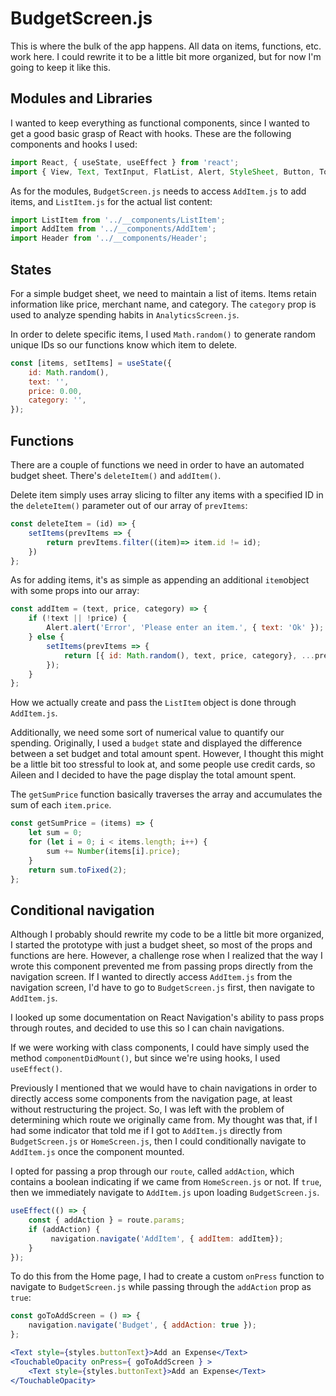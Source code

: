 # BudgetScreen.js

This is where the bulk of the app happens. All data on items, functions, etc. work here. I could rewrite it to be a little bit more organized, but for now I'm going to keep it like this.

## Modules and Libraries

I wanted to keep everything as functional components, since I wanted to get a good basic grasp of React with hooks. These are the following components and hooks I used:

``` javascript
import React, { useState, useEffect } from 'react';
import { View, Text, TextInput, FlatList, Alert, StyleSheet, Button, TouchableOpacity, Dimensions } from 'react-native';
```

As for the modules, `BudgetScreen.js` needs to access `AddItem.js` to add items, and `ListItem.js` for the actual list content:

``` javascript
import ListItem from '../__components/ListItem';
import AddItem from '../__components/AddItem';
import Header from '../__components/Header';
```

## States
For a simple budget sheet, we need to maintain a list of items. Items retain information like price, merchant name, and category. The `category` prop is used to analyze spending habits in `AnalyticsScreen.js`.

In order to delete specific items, I used `Math.random()` to generate random unique IDs so our functions know which item to delete.

``` javascript
const [items, setItems] = useState({
    id: Math.random(),
    text: '',
    price: 0.00,
    category: '',
});
```

## Functions
There are a couple of functions we need in order to have an automated budget sheet. There's `deleteItem()` and `addItem()`.

Delete item simply uses array slicing to filter any items with a specified ID in the `deleteItem()` parameter out of our array of `prevItems`:

``` javascript
const deleteItem = (id) => {
    setItems(prevItems => {
        return prevItems.filter((item)=> item.id != id);
    })
};
```

As for adding items, it's as simple as appending an additional `item`object with some props into our array:

``` javascript
const addItem = (text, price, category) => {
    if (!text || !price) {
        Alert.alert('Error', 'Please enter an item.', { text: 'Ok' });
    } else {
        setItems(prevItems => {
            return [{ id: Math.random(), text, price, category}, ...prevItems];
        });
    }
};
```

How we actually create and pass the `ListItem` object is done through `AddItem.js`.

Additionally, we need some sort of numerical value to quantify our spending. Originally, I used a `budget` state and displayed the difference between a set budget and total amount spent. However, I thought this might be a little bit too stressful to look at, and some people use credit cards, so Aileen and I decided to have the page display the total amount spent.

The `getSumPrice` function basically traverses the array and accumulates the sum of each `item.price`.

``` javascript
const getSumPrice = (items) => {
    let sum = 0;
    for (let i = 0; i < items.length; i++) {
        sum += Number(items[i].price);
    }
    return sum.toFixed(2);
};
```

## Conditional navigation
Although I probably should rewrite my code to be a little bit more organized, I started the prototype with just a budget sheet, so most of the props and functions are here. However, a challenge rose when I realized that the way I wrote this component prevented me from passing props directly from the navigation screen. If I wanted to directly access `AddItem.js` from the navigation screen, I'd have to go to `BudgetScreen.js` first, then navigate to `AddItem.js`.

I looked up some documentation on React Navigation's ability to pass props through routes, and decided to use this so I can chain navigations.

If we were working with class components, I could have simply used the method `componentDidMount()`, but since we're using hooks, I used `useEffect()`.

Previously I mentioned that we would have to chain navigations in order to directly access some components from the navigation page, at least without restructuring the project. So, I was left with the problem of determining which route we originally came from. My thought was that, if I had some indicator that told me if I got to `AddItem.js` directly from `BudgetScreen.js` or `HomeScreen.js`, then I could conditionally navigate to `AddItem.js` once the component mounted.

I opted for passing a prop through our `route`, called `addAction`, which contains a boolean indicating if we came from `HomeScreen.js` or not. If `true`, then we immediately navigate to `AddItem.js` upon loading `BudgetScreen.js`.

``` javascript
useEffect(() => {
    const { addAction } = route.params;
    if (addAction) {
         navigation.navigate('AddItem', { addItem: addItem});
    }
});
```

To do this from the Home page, I had to create a custom `onPress` function to navigate to `BudgetScreen.js` while passing through the `addAction` prop as `true`:

``` jsx
const goToAddScreen = () => {
    navigation.navigate('Budget', { addAction: true });
};

<Text style={styles.buttonText}>Add an Expense</Text>
<TouchableOpacity onPress={ goToAddScreen } >
    <Text style={styles.buttonText}>Add an Expense</Text>
</TouchableOpacity>
```
